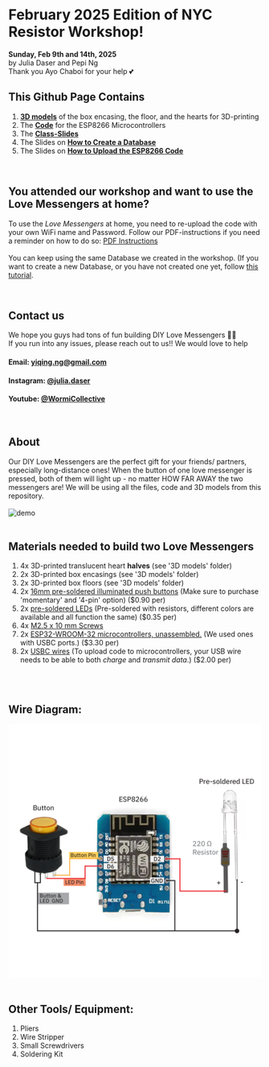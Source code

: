 # February 2025 Edition of NYC Resistor Workshop!
**Sunday, Feb 9th and 14th, 2025** 
<br>
by Julia Daser and Pepi Ng
<br>
Thank you Ayo Chaboi for your help 💕
<br>



## This Github Page Contains
1. [**3D models**](./3D%20Models) of the box encasing, the floor, and the hearts for 3D-printing
2. The [**Code**](./code.ino) for the ESP8266 Microcontrollers
3. The [**Class-Slides**](https://docs.google.com/presentation/d/1ocXh6diw_edAS3Q-rFSFNbqER26dfUnC6ZojbTQyBRY/edit?usp=sharing)
4. The Slides on [**How to Create a Database**](https://docs.google.com/presentation/d/1a_2duaqs7iLQxJ0YRQL2W0tEB2cOFd3lxEb4I4ITkuo/edit?usp=sharing)
5. The Slides on [**How to Upload the ESP8266 Code**](https://docs.google.com/presentation/d/1LtjJ1A2UF-neDaa2aErODWTvgGm7FnszxuaijPIQiqY/edit?usp=sharing)

<br>

## You attended our  workshop and want to use the Love Messengers at home?
To use the *Love Messengers* at home, you need to re-upload the code with your own WiFi name and Password. 
Follow our PDF-instructions if you need a reminder on how to do so: [PDF Instructions](https://docs.google.com/presentation/d/1LtjJ1A2UF-neDaa2aErODWTvgGm7FnszxuaijPIQiqY/edit?usp=sharing)
<br>
<br>
You can keep using the same Database we created in the workshop. (If you want to create a new Database, or you have not created one yet, follow [this tutorial](https://docs.google.com/presentation/d/1a_2duaqs7iLQxJ0YRQL2W0tEB2cOFd3lxEb4I4ITkuo/edit?usp=sharing).

<br>

## Contact us
We hope you guys had tons of fun building  DIY Love Messengers 💙🧡  <br>
If you run into any issues, please reach out to us!! We would love to help
<br>
#### Email:  yiqing.ng@gmail.com
#### Instagram: [@julia.daser](https://www.instagram.com/julia.daser/)
#### Youtube: [@WormiCollective](https://www.youtube.com/@WormiCollective)

<br>

## About 
Our DIY Love Messengers are the perfect gift for your friends/ partners, especially long-distance ones! When the button of one love messenger is pressed, both of them will light up - no matter HOW FAR AWAY the two messengers are! We will be using all the files, code and 3D models from this repository.
<br>
<br>
<img src="Media/gif.gif" alt="demo" width="600"/>
<br>
<br>

## Materials needed to build two Love Messengers
1. 4x 3D-printed translucent heart **halves** (see '3D models' folder)
2. 2x 3D-printed box encasings (see '3D models' folder)
3. 2x 3D-printed box floors (see '3D models' folder)
4. 2x [16mm pre-soldered illuminated push buttons](https://www.aliexpress.us/item/3256807351535133.html?spm=a2g0o.productlist.main.1.13e3dwapdwapWZ&algo_pvid=28c7de6e-6987-4dd0-89d9-ce90df18d17b&algo_exp_id=28c7de6e-6987-4dd0-89d9-ce90df18d17b-0&pdp_npi=4%40dis%21USD%210.90%210.90%21%21%210.90%210.90%21%40212e532617364751561131231e6170%2112000041204618280%21sea%21US%216005403218%21X&curPageLogUid=uw0WbmUFIhEi&utparam-url=scene%3Asearch%7Cquery_from%3A) (Make sure to purchase 'momentary' and '4-pin' option) ($0.90 per)
5. 2x [pre-soldered LEDs](https://www.amazon.com/Assorted-Transparent-Warm-White-Emitting-Assortment/dp/B08G4VKN1W/ref=pd_lpo_d_sccl_3/140-4372576-9242925?pd_rd_w=2Q003&content-id=amzn1.sym.4c8c52db-06f8-4e42-8e56-912796f2ea6c&pf_rd_p=4c8c52db-06f8-4e42-8e56-912796f2ea6c&pf_rd_r=Y6T4G8EHERS44HJHPMPS&pd_rd_wg=BDLNO&pd_rd_r=334fb2ee-2563-41d5-81b0-6a5eee7d38ce&pd_rd_i=B08G4X23BR&th=1) (Pre-soldered with resistors, different colors are available and all function the same) ($0.35 per)
6. 4x [M2.5 x 10 mm Screws](https://www.amazon.com/uxcell-100pcs-Stainless-Phillips-Tapping/dp/B01KXTUCM8/ref=sr_1_1_sspa?crid=1A0H7ME44I8XG&dib=eyJ2IjoiMSJ9.1EDcmIzZvaAscU3Q-1ZO17pntsZAfotkye6Xwgxa5MQWk30NrBFC_MF6IROeWOjLtfmwox328E3DkG8CdnVfezLs6Xb8RNRxMYqVslyaOu7hm3xB4WrDxBira7h0NvUAXxpph7wWM13UlfpV83F09FYsV4QALO0P2KET0VfsBjRP6IfLUAXQQszT4pUiwVfxoMEFR5iH1uEIA9eKS5eNCjoAmmfHzkeT9CZx5lyap4k.YbI_gbR8JlB_4itWpd1EIFg7ybsKn-BVILFg5GIqTQk&dib_tag=se&keywords=m2%2Bx%2B8mm%2Bscrews&qid=1716141059&sprefix=M2%2Bx%2B8mm%2B%2Caps%2C109&sr=8-1-spons&sp_csd=d2lkZ2V0TmFtZT1zcF9hdGY&th=1)
7. 2x [ESP32-WROOM-32 microcontrollers, unassembled.](https://www.amazon.com/dp/B0BHW1CNCM?smid=A2Z10KY0342329&ref_=chk_typ_imgToDp&th=1) (We used ones with USBC ports.) ($3.30 per)
8. 2x [USBC wires](https://www.amazon.com/dp/B0CFQ5T5F6?ref=ppx_yo2ov_dt_b_fed_asin_title&th=1) (To upload code to microcontrollers, your USB wire needs to be able to both *charge* and *transmit data*.) ($2.00 per)

<br>   
<br>

## Wire Diagram: 
<img src="Media/Wirediagram.png" alt="demo" width="600"/>

<br>   
<br>

## Other Tools/ Equipment: 
1. Pliers
2. Wire Stripper
3. Small Screwdrivers
4. Soldering Kit

<br>
<br>
